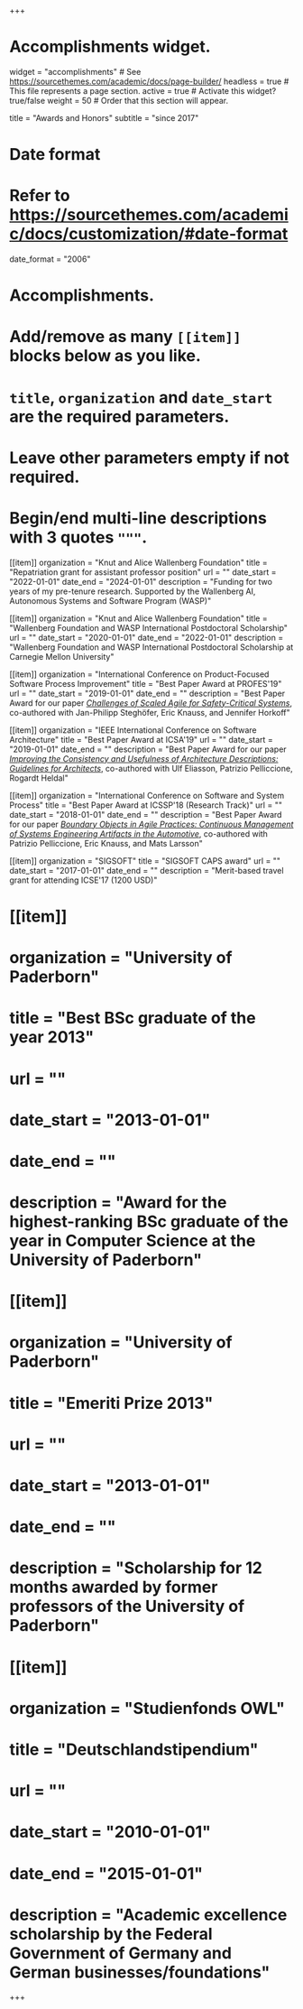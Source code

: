 +++
# Accomplishments widget.
widget = "accomplishments"  # See https://sourcethemes.com/academic/docs/page-builder/
headless = true  # This file represents a page section.
active = true  # Activate this widget? true/false
weight = 50  # Order that this section will appear.

title = "Awards and Honors"
subtitle = "since 2017"

# Date format
#   Refer to https://sourcethemes.com/academic/docs/customization/#date-format
date_format = "2006"

# Accomplishments.
#   Add/remove as many `[[item]]` blocks below as you like.
#   `title`, `organization` and `date_start` are the required parameters.
#   Leave other parameters empty if not required.
#   Begin/end multi-line descriptions with 3 quotes `"""`.

[[item]]
  organization = "Knut and Alice Wallenberg Foundation"
  title = "Repatriation grant for assistant professor position"
  url = ""
  date_start = "2022-01-01"
  date_end = "2024-01-01"
  description = "Funding for two years of my pre-tenure research. Supported by the Wallenberg AI, Autonomous Systems and Software Program (WASP)"

[[item]]
  organization = "Knut and Alice Wallenberg Foundation"
  title = "Wallenberg Foundation and WASP International Postdoctoral Scholarship"
  url = ""
  date_start = "2020-01-01"
  date_end = "2022-01-01"
  description = "Wallenberg Foundation and WASP International Postdoctoral Scholarship at Carnegie Mellon University"

[[item]]
  organization = "International Conference on Product-Focused Software Process Improvement"
  title = "Best Paper Award at PROFES'19"
  url = ""
  date_start = "2019-01-01"
  date_end = ""
  description = "Best Paper Award for our paper [*Challenges of Scaled Agile for Safety-Critical Systems*](https://link.springer.com/chapter/10.1007/978-3-030-35333-9_26), co-authored with Jan-Philipp Steghöfer, Eric Knauss, and Jennifer Horkoff"

[[item]]
  organization = "IEEE International Conference on Software Architecture"
  title = "Best Paper Award at ICSA'19"
  url = ""
  date_start = "2019-01-01"
  date_end = ""
  description = "Best Paper Award for our paper [*Improving the Consistency and Usefulness of Architecture Descriptions: Guidelines for Architects*](https://ieeexplore.ieee.org/abstract/document/8703919), co-authored with Ulf Eliasson, Patrizio Pelliccione, Rogardt Heldal"

[[item]]
  organization = "International Conference on Software and System Process"
  title = "Best Paper Award at ICSSP'18 (Research Track)"
  url = ""
  date_start = "2018-01-01"
  date_end = ""
  description = "Best Paper Award for our paper [*Boundary Objects in Agile Practices: Continuous Management of Systems Engineering Artifacts in the Automotive*](https://dl.acm.org/doi/10.1145/3202710.3203155), co-authored with Patrizio Pelliccione, Eric Knauss, and Mats Larsson"
  
[[item]]
  organization = "SIGSOFT"
  title = "SIGSOFT CAPS award"
  url = ""
  date_start = "2017-01-01"
  date_end = ""
  description = "Merit-based travel grant for attending ICSE'17 (1200 USD)"

# [[item]]
  # organization = "University of Paderborn"
  # title = "Best BSc graduate of the year 2013"
  # url = ""
  # date_start = "2013-01-01"
  # date_end = ""
  # description = "Award for the highest-ranking BSc graduate of the year in Computer Science at the University of Paderborn"

# [[item]]
  # organization = "University of Paderborn"
  # title = "Emeriti Prize 2013"
  # url = ""
  # date_start = "2013-01-01"
  # date_end = ""
  # description = "Scholarship for 12 months awarded by former professors of the University of Paderborn"

# [[item]]
  # organization = "Studienfonds OWL"
  # title = "Deutschlandstipendium"
  # url = ""
  # date_start = "2010-01-01"
  # date_end = "2015-01-01"
  # description = "Academic excellence scholarship by the Federal Government of Germany and German businesses/foundations"

+++

